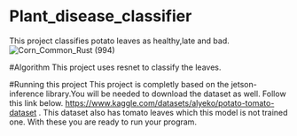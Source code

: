 # Plant_disease_classifier
This project classifies potato leaves as healthy,late and bad.
![Corn_Common_Rust (994)](https://github.com/saanvick1/Plant_disease_classifier/assets/95539800/b1603806-2363-432f-a7cf-2bc488fa33e6)



#Algorithm
This project uses resnet to classify the leaves.




#Running this project
This project is completly based on the jetson-inference library.You will be needed to download the dataset as well.  Follow this link below.
https://www.kaggle.com/datasets/alyeko/potato-tomato-dataset .
This dataset also has tomato leaves which this model is not trained one. With these you are ready to run your program. 
